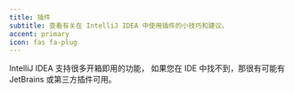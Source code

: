 ```yaml
---
title: 插件
subtitle: 查看有关在 IntelliJ IDEA 中使用插件的小技巧和建议。
accent: primary
icon: fas fa-plug
---
```


IntelliJ IDEA 支持很多开箱即用的功能， 如果您在 IDE 中找不到，那很有可能有 JetBrains 或第三方插件可用。